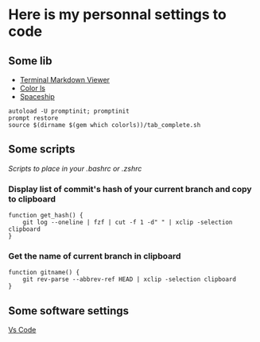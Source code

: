 # Here is my personnal settings to code

## Some lib

- [Terminal Markdown Viewer](https://github.com/axiros/terminal_markdown_viewer)
- [Color ls](https://github.com/athityakumar/colorls)
- [Spaceship](https://github.com/denysdovhan/spaceship-prompt)

```shell
autoload -U promptinit; promptinit
prompt restore
source $(dirname $(gem which colorls))/tab_complete.sh
```

## Some scripts
*Scripts to place in your .bashrc or .zshrc*

### Display list of commit's hash of your current branch and copy to clipboard

```shell
function get_hash() {
    git log --oneline | fzf | cut -f 1 -d" " | xclip -selection clipboard
}
```

### Get the name of current branch in clipboard

```shell
function gitname() {
    git rev-parse --abbrev-ref HEAD | xclip -selection clipboard
}

```

## Some software settings

[Vs Code](./vscode/README.md)